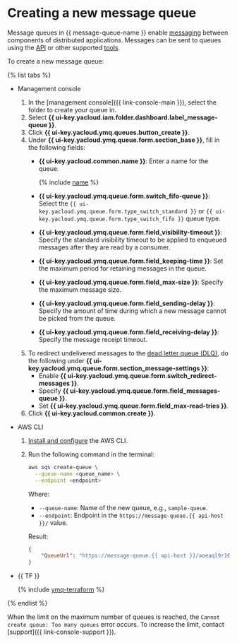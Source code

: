 # Creating a new message queue

Message queues in {{ message-queue-name }} enable [messaging](../concepts/message.md) between components of distributed applications. Messages can be sent to queues using the [API](../api-ref/index.md) or other supported [tools](../instruments/index.md).

To create a new message queue:

{% list tabs %}

- Management console

   1. In the [management console]({{ link-console-main }}), select the folder to create your queue in.
   1. Select **{{ ui-key.yacloud.iam.folder.dashboard.label_message-queue }}**.
   1. Click **{{ ui-key.yacloud.ymq.queues.button_create }}**.
   1. Under **{{ ui-key.yacloud.ymq.queue.form.section_base }}**, fill in the following fields:
      * **{{ ui-key.yacloud.common.name }}**: Enter a name for the queue.

         {% include [name](../../_includes/message-queue/ymq-name.md) %}

      * **{{ ui-key.yacloud.ymq.queue.form.switch_fifo-queue }}**: Select the `{{ ui-key.yacloud.ymq.queue.form.type_switch_standard }}` or `{{ ui-key.yacloud.ymq.queue.form.type_switch_fifo }}` queue type.
      * **{{ ui-key.yacloud.ymq.queue.form.field_visibility-timeout }}**: Specify the standard visibility timeout to be applied to enqueued messages after they are read by a consumer.
      * **{{ ui-key.yacloud.ymq.queue.form.field_keeping-time }}**: Set the maximum period for retaining messages in the queue.
      * **{{ ui-key.yacloud.ymq.queue.form.field_max-size }}**: Specify the maximum message size.
      * **{{ ui-key.yacloud.ymq.queue.form.field_sending-delay }}**: Specify the amount of time during which a new message cannot be picked from the queue.
      * **{{ ui-key.yacloud.ymq.queue.form.field_receiving-delay }}**: Specify the message receipt timeout.
   1. To redirect undelivered messages to the [dead letter queue (DLQ)](../concepts/dlq.md), do the following under **{{ ui-key.yacloud.ymq.queue.form.section_message-settings }}**:
      * Enable **{{ ui-key.yacloud.ymq.queue.form.switch_redirect-messages }}**.
      * Specify **{{ ui-key.yacloud.ymq.queue.form.field_messages-queue }}**.
      * Set **{{ ui-key.yacloud.ymq.queue.form.field_max-read-tries }}**.
   1. Click **{{ ui-key.yacloud.common.create }}**.

- AWS CLI

   1. [Install and configure](configuring-aws-cli.md) the AWS CLI.

   1. Run the following command in the terminal:

      ```bash
      aws sqs create-queue \
        --queue-name <queue_name> \
        --endpoint <endpoint>
      ```

      Where:

      * `--queue-name`: Name of the new queue, e.g., `sample-queue`.
      * `--endpoint`: Endpoint in the `https://message-queue.{{ api-host }}/` value.

      Result:

      ```json
      {
          "QueueUrl": "https://message-queue.{{ api-host }}/aoeaql9r10cd********/000000000000002n034r/sample-queue"
      }
      ```

- {{ TF }}

   {% include [ymq-terraform](../_includes_service/mq-terraform.md) %}

{% endlist %}


When the limit on the maximum number of queues is reached, the `Cannot create queue: Too many queues` error occurs. To increase the limit, contact [support]({{ link-console-support }}).